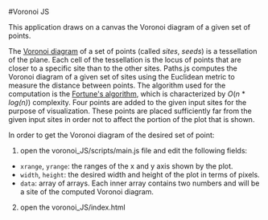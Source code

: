 #Voronoi JS

This application draws on a canvas the Voronoi diagram of a given set of points.

The [Voronoi diagram](https://en.wikipedia.org/wiki/Voronoi_diagram) of a set of points (called *sites*, *seeds*) is a tessellation of the plane. Each cell of the tessellation is the locus of points that are closer to a specific site than to the other sites.
Paths.js computes the Voronoi diagram of a given set of sites using the Euclidean metric to measure the distance between points. The algorithm used for the computation is the [Fortune's algorithm](https://en.wikipedia.org/wiki/Fortune's_algorithm), which is characterized by *O*(*n* \* *log(n)*) complexity. Four points are added to the given input sites for the purpose of visualization. These points are placed sufficiently far from the given input sites in order not to affect the portion of the plot that is shown.

In order to get the Voronoi diagram of the desired set of point:

1. open the voronoi_JS/scripts/main.js file and edit the following fields:

  * `xrange`, `yrange`: the ranges of the x and y axis shown by the plot.
  * `width`, `height`: the desired width and height of the plot in terms of pixels.
  * `data`: array of arrays. Each inner array contains two numbers and will be a site of the computed Voronoi diagram.

2. open the voronoi_JS/index.html
